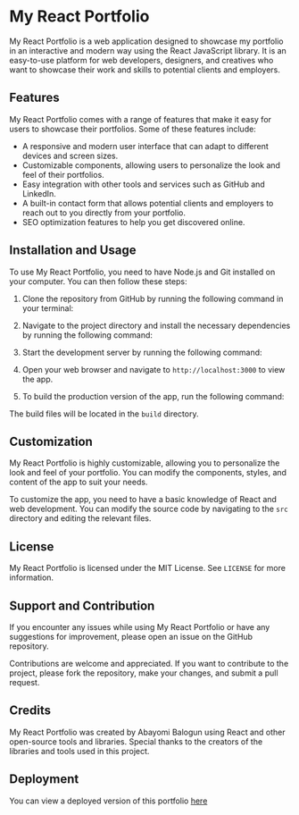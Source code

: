 # My React Portfolio

My React Portfolio is a web application designed to showcase my portfolio in an interactive and modern way using the React JavaScript library. It is an easy-to-use platform for web developers, designers, and creatives who want to showcase their work and skills to potential clients and employers.

## Features

My React Portfolio comes with a range of features that make it easy for users to showcase their portfolios. Some of these features include:

- A responsive and modern user interface that can adapt to different devices and screen sizes.
- Customizable components, allowing users to personalize the look and feel of their portfolios.
- Easy integration with other tools and services such as GitHub and LinkedIn.
- A built-in contact form that allows potential clients and employers to reach out to you directly from your portfolio.
- SEO optimization features to help you get discovered online.

## Installation and Usage

To use My React Portfolio, you need to have Node.js and Git installed on your computer. You can then follow these steps:

1. Clone the repository from GitHub by running the following command in your terminal:


2. Navigate to the project directory and install the necessary dependencies by running the following command:


3. Start the development server by running the following command:


4. Open your web browser and navigate to `http://localhost:3000` to view the app.

5. To build the production version of the app, run the following command:


The build files will be located in the `build` directory.

## Customization

My React Portfolio is highly customizable, allowing you to personalize the look and feel of your portfolio. You can modify the components, styles, and content of the app to suit your needs.

To customize the app, you need to have a basic knowledge of React and web development. You can modify the source code by navigating to the `src` directory and editing the relevant files.

## License

My React Portfolio is licensed under the MIT License. See `LICENSE` for more information.

## Support and Contribution

If you encounter any issues while using My React Portfolio or have any suggestions for improvement, please open an issue on the GitHub repository.

Contributions are welcome and appreciated. If you want to contribute to the project, please fork the repository, make your changes, and submit a pull request.

## Credits

My React Portfolio was created by Abayomi Balogun using React and other open-source tools and libraries. Special thanks to the creators of the libraries and tools used in this project.

## Deployment
You can view a deployed version of this portfolio [here](https://react-portfolio1-ecru.vercel.app/)

